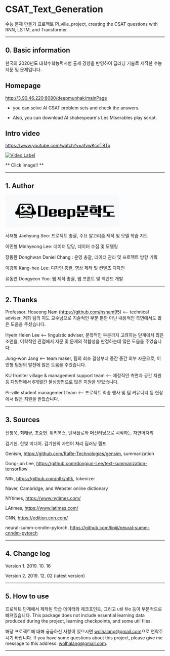 # CSAT_Text_Generation

수능 문제 만들기 프로젝트
Pi_ville_project, creating the CSAT questions with RNN, LSTM, and Transformer

---

## 0. Basic information

한국의 2020년도 대학수학능력시험 출제 경향을 반영하여 딥러닝 기술로 제작한 수능 지문 및 문제입니다.

## Homepage

<http://3.90.46.220:8080/deepmunhak/mainPage>

- you can solve AI CSAT problem sets and check the answers.

- Also, you can download AI shakespeare's Les Miserables play script.

## Intro video

<https://www.youtube.com/watch?v=afvwKcdT8Tg>

[![Video Label](https://i.ytimg.com/vi/afvwKcdT8Tg/hqdefault.jpg?sqp=-oaymwEZCNACELwBSFXyq4qpAwsIARUAAIhCGAFwAQ==&rs=AOn4CLCA3TI-AU0V_C-b6ml8orP_-X0BOQ)](https://youtu.be/afvwKcdT8Tg)

 ** Click Image!! **

---

## 1. Author

![logo](./deepmoon.png)

서재형 Jaehyung Seo: 프로젝트 총괄, 주요 알고리즘 제작 및 모델 학습 지도 

이민형 Minhyeong Lee: 데이터 담당, 데이터 수집 및 모델링 

장동환 Donghwan Daniel Chang : 운영 총괄, 데이터 관리 및 프로젝트 방향 기획

이강희 Kang-hee Lee: 디자인 총괄, 영상 제작 및 컨텐츠 디자인

유동연 Dongyeon Yoo: 웹 제작 총괄, 웹 프론트 및 백엔드 개발

---

## 2. Thanks

Professor. Hoseong Nam (https://github.com/hsnam95) <-- technical adviser, 저희 팀의 지도 교수님으로 기술적인 부분 뿐만 아닌 내용적인 측면에서도 
많은 도움을 주셨습니다.

Hyein Helen Lee <-- linguistic adviser, 문학적인 부분까지 고려하는 단계에서 많은 조언을, 어학적인 관점에서 지문 및 문제의 적합성을 판정하는데 많은 도움을 주었습니다.

Jung-won Jang <-- team maker, 팀의 최초 결성부터 중간 중간 외부 자문으로, 이민형 팀원의 발전에 많은 도움을 주었습니다. 

KU froniter village & management support team <-- 재정적인 측면과 공간 지원 등 다방면에서 6개월간 물심양면으로 많은 지원을 받았습니다. 

Pi-ville student management team <-- 프로젝트 최종 행사 및 팀 커뮤니티 등 현장에서 많은 지원을 받았습니다. 

---

## 3. Sources

전창욱, 최태균, 조중현. 위키북스. 텐서플로와 머신러닝으로 시작하는 자연어처리

김기헌. 한빛 미디어. 김기헌의 자연어 처리 딥러닝 캠프

Genism, https://github.com/RaRe-Technologies/gensim, summarization

Dong-jun Lee, https://github.com/dongjun-Lee/text-summarization-tensorflow

Nltk, https://github.com/nltk/nltk, tokenizer

Naver, Cambridge, and Webster online dictionary

NYtimes, https://www.nytimes.com/

LAtimes, https://www.latimes.com/

CNN, https://edition.cnn.com/

neural-summ-cnndm-pytorch, https://github.com/lipiji/neural-summ-cnndm-pytorch

---

## 4. Change log

Version 1. 2019. 10. 16

Version 2. 2019. 12. 02 (latest version)

---

## 5. How to use

프로젝트 단계에서 제작된 학습 데이터와 체크포인트, 그리고 util file 등이 부분적으로 빠져있습니다.
This package does not include essential learning data produced during the project, learning checkpoints, and some util files.

해당 프로젝트에 대해 궁금하신 사항이 있으시면 <wolhalang@gmail.com>으로 연락주시기 바랍니다.
If you have some questions about this project, please give me message to this address: <wolhalang@gmail.com>. 

---












